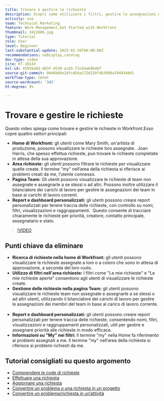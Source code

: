 ```yaml
---
title: Trovare e gestire le richieste
description: Scopri come utilizzare i filtri, gestire le assegnazioni dei team, creare rapporti e dashboard personalizzati e chiarire il significato di "personale" in contesti diversi per una gestione efficace delle richieste.
activity: use
team: Technical Marketing
feature: Work Management,Get Started with Workfront
thumbnail: 3422686.jpg
type: Tutorial
role: User
level: Beginner
last-substantial-update: 2025-02-26T00:00:00Z
recommendations: noDisplay,catalog
doc-type: video
jira: KT-10143
exl-id: 45956a0d-d63f-4539-ac65-f2c64a60b4bf
source-git-commit: 06d6b06e2dfcd54a172d220fdb3996a7949348d1
workflow-type: tm+mt
source-wordcount: '342'
ht-degree: 9%

---
```


# Trovare e gestire le richieste

Questo video spiega come trovare e gestire le richieste in Workfront. &#x200B; Esso copre quattro settori principali:

* **Home di Workfront:** gli utenti come Mary Smith, un&#39;artista di produzione, possono visualizzare le richieste loro assegnate. &#x200B; Joan Harris, che spesso effettua richieste, può trovare le richieste completate in attesa della sua approvazione. &#x200B;
* **Area richieste:** gli utenti possono filtrare le richieste per visualizzare quelle create.&#x200B; Il termine &quot;my&quot; nell’area della richiesta si riferisce ai problemi creati da me, l’utente connesso. &#x200B;
* **Pagina Team:** Gli utenti possono visualizzare le richieste di team non assegnate e assegnarle a se stessi o ad altri. &#x200B; Possono inoltre utilizzare il bilanciatore dei carichi di lavoro per gestire le assegnazioni dei team in base ai carichi di lavoro correnti. &#x200B;
* **Report e dashboard personalizzati:** gli utenti possono creare report personalizzati per tenere traccia delle richieste, con controllo su nomi, filtri, visualizzazioni e raggruppamenti. &#x200B; Questo consente di tracciare chiaramente le richieste per priorità, creatore, contatto principale, assegnatario e stato. &#x200B;


>[!VIDEO](https://video.tv.adobe.com/v/3422686/?quality=12&learn=on&enablevpops)

## Punti chiave da eliminare

* **Ricerca di richieste nella home di Workfront:** gli utenti possono visualizzare le richieste assegnate a loro o a coloro che sono in attesa di approvazione, a seconda del loro ruolo. &#x200B;
* **Utilizzo di filtri nell&#39;area richieste:** I filtri come &quot;Le mie richieste&quot; e &quot;Le mie richieste aperte&quot; consentono agli utenti di visualizzare le richieste create. &#x200B;
* **Gestione delle richieste nella pagina Team:** gli utenti possono visualizzare le richieste team non assegnate e assegnarle a se stessi o ad altri utenti, utilizzando il bilanciatore dei carichi di lavoro per gestire le assegnazioni dei membri del team in base al carico di lavoro corrente. &#x200B;
* **Report e dashboard personalizzati:** gli utenti possono creare report personalizzati per tenere traccia delle richieste, consentendo nomi, filtri, visualizzazioni e raggruppamenti personalizzati, utili per gestire e assegnare priorità alle richieste in modo efficace. &#x200B;
* **Informazioni su &quot;My&quot; nei filtri:** Il termine &quot;my&quot; nella Home fa riferimento ai problemi assegnati a me. Il termine &quot;my&quot; nell’area della richiesta si riferisce ai problemi richiesti da me. &#x200B;


## Tutorial consigliati su questo argomento

* [Comprendere le code di richieste](/help/manage-work/request-queues/understand-request-queues.md)
* [Effettuare una richiesta](/help/manage-work/issues-requests/make-a-request.md)
* [Aggiornare una richiesta](/help/manage-work/issues-requests/update-a-request.md)
* [Convertire un problema o una richiesta in un progetto](/help/manage-work/issues-requests/create-a-project-from-a-request.md)
* [Convertire un problema/richiesta in un’attività](/help/manage-work/issues-requests/convert-issues-to-other-work-items.md)

